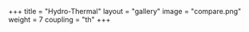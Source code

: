 +++
title = "Hydro-Thermal"
layout = "gallery"
image = "compare.png"
weight = 7
coupling = "th"
+++
